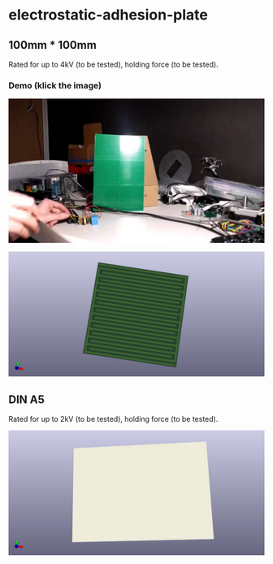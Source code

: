 # electrostatic-adhesion-plate

## 100mm * 100mm

Rated for up to 4kV (to be tested), holding force (to be tested).

### Demo (klick the image)
[![Demo](https://raw.githubusercontent.com/Jan--Henrik/electrostatic-adhesion-plate/master/thumb.jpg)](https://twitter.com/JanHenrikH/status/1094664006059593729)

![Frontview](https://raw.githubusercontent.com/Jan--Henrik/electrostatic-adhesion-plate/master/100100mm/Front.png)

## DIN A5

Rated for up to 2kV (to be tested), holding force (to be tested).

![Frontview](https://raw.githubusercontent.com/Jan--Henrik/electrostatic-adhesion-plate/master/DINA5/Front.png)
